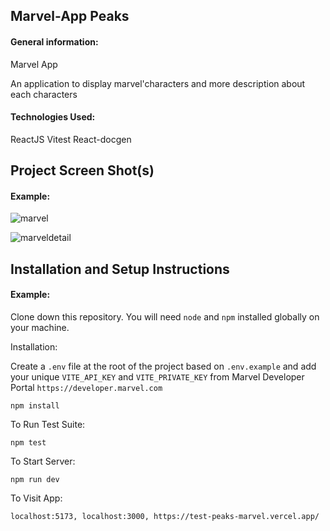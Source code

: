 ## Marvel-App Peaks

#### General information:

Marvel App

An application to display marvel'characters and more description about each
characters

#### Technologies Used:

ReactJS Vitest React-docgen

## Project Screen Shot(s)

#### Example:

![marvel](https://user-images.githubusercontent.com/62814940/212480454-1fb26a34-d0c7-49cf-9ea6-2145453b27bf.png)

![marveldetail](https://user-images.githubusercontent.com/62814940/212480563-6e51be82-1b08-4fab-b6f7-7d9cdcee6231.png)

## Installation and Setup Instructions

#### Example:

Clone down this repository. You will need `node` and `npm` installed globally on
your machine.

Installation:

Create a `.env` file at the root of the project based on `.env.example` and add
your unique `VITE_API_KEY` and `VITE_PRIVATE_KEY` from Marvel Developer Portal
`https://developer.marvel.com`

`npm install`

To Run Test Suite:

`npm test`

To Start Server:

`npm run dev`

To Visit App:

`localhost:5173, localhost:3000, https://test-peaks-marvel.vercel.app/ `
